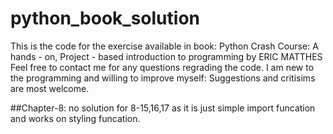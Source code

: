 # python_book_solution
This is the code for the exercise available in book: Python Crash Course: A hands - on, Project - based introduction to programming by ERIC MATTHES 
Feel free to contact me for any questions regrading the code. I am new to the programming and willing to improve myself:
Suggestions and critisims are most welcome. 

##Chapter-8: no solution for 8-15,16,17 as it is just simple import funcation and works on styling funcation.
